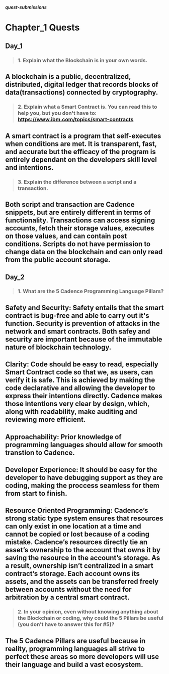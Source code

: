 ##### quest-submissions
# Chapter_1 Quests

## Day_1

> ### 1. Explain what the Blockchain is in your own words.
  ## A blockchain is a public, decentralized, distributed, digital ledger that records blocks of data(transactions) connected by cryptography.
  
> ### 2. Explain what a Smart Contract is. You can read this to help you, but you don't have to: https://www.ibm.com/topics/smart-contracts
  ## A smart contract is a program that self-executes when conditions are met. It is transparent, fast, and accurate but the efficacy of the program is entirely dependant on the developers skill level and intentions.
  
> ### 3. Explain the difference between a script and a transaction.
 ## Both script and transaction are Cadence snippets, but are entirely different in terms of functionality. Transactions can access signing accounts, fetch their storage values, executes on those values, and can contain post conditions. Scripts do not have permission to change data on the blockchain and can only read from the public account storage.
## Day_2

> ### 1. What are the 5 Cadence Programming Language Pillars?
 ## Safety and Security: Safety entails that the smart contract is bug-free and able to carry out it's function. Security is prevention of attacks in the network and smart contracts. Both safey and security are important because of the immutable nature of blockchain technology.
 ## Clarity: Code should be easy to read, especially Smart Contract code so that we, as users, can verify it is safe. This is achieved by making the code declarative and allowing the developer to express their intentions directly. Cadence makes those intentions very clear by design, which, along with readability, make auditing and reviewing more efficient.
 ## Approachability: Prior knowledge of programming languages should allow for smooth transtion to Cadence.
 ## Developer Experience: It should be easy for the developer to have debugging support as they are coding, making the proccess seamless for them from start to finish.
 ## Resource Oriented Programming: Cadence’s strong static type system ensures that resources can only exist in one location at a time and cannot be copied or lost because of a coding mistake. Cadence’s resources directly tie an asset’s ownership to the account that owns it by saving the resource in the account’s storage. As a result, ownership isn’t centralized in a smart contract’s storage. Each account owns its assets, and the assets can be transferred freely between accounts without the need for arbitration by a central smart contract.
> ### 2. In your opinion, even without knowing anything about the Blockchain or coding, why could the 5 Pillars be useful (you don't have to answer this for #5)?
 ## The 5 Cadence Pillars are useful because in reality, programming languages all strive to perfect these areas so more developers will use their language and build a vast ecosystem.
